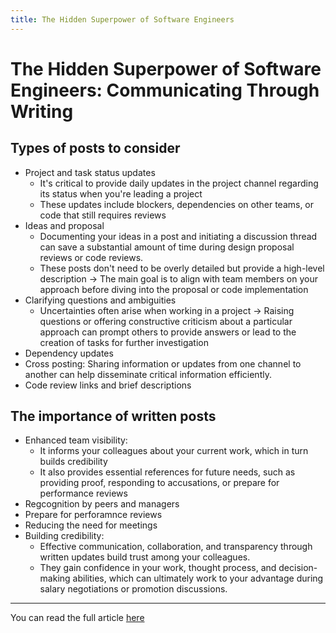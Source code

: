 ```yaml
---
title: The Hidden Superpower of Software Engineers
---
```


# The Hidden Superpower of Software Engineers: Communicating Through Writing

## Types of posts to consider

- Project and task status updates
    - It's critical to provide daily updates in the project channel regarding its status when you're leading a project
    - These updates include blockers, dependencies on other teams, or code that still requires reviews
- Ideas and proposal
    - Documenting your ideas in a post and initiating a discussion thread can save a substantial amount of time during design proposal reviews or code reviews.
    - These posts don't need to be overly detailed but provide a high-level description
    &rarr; The main goal is to align with team members on your approach before diving into the proposal or code implementation
- Clarifying questions and ambiguities
    - Uncertainties often arise when working in a project
    &rarr; Raising questions or offering constructive criticism about a particular approach can prompt others to provide answers or lead to the creation of tasks for further investigation
- Dependency updates
- Cross posting: Sharing information or updates from one channel to another can help disseminate critical information efficiently.
- Code review links and brief descriptions

## The importance of written posts
- Enhanced team visibility:
    * It informs your colleagues about your current work, which in turn builds credibility
    * It also provides essential references for future needs, such as providing proof, responding to accusations, or prepare for performance reviews
- Regcognition by peers and managers
- Prepare for perforamnce reviews
- Reducing the need for meetings
- Building credibility:
    * Effective communication, collaboration, and transparency through written updates build trust among your colleagues. 
    * They gain confidence in your work, thought process, and decision-making abilities, which can ultimately work to your advantage during salary negotiations or promotion discussions.

---

You can read the full article [here](https://basmataha199.substack.com/p/the-hidden-superpower-of-software-engineers-communicating-through-writing-1fa428613a46?utm_source=profile&utm_medium=reader2)